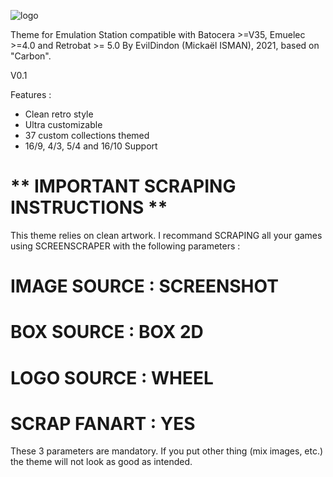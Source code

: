 ![logo](https://user-images.githubusercontent.com/30436625/222884645-cc23f7c9-d680-461f-8164-7abf152aa58f.png)

 Theme for Emulation Station compatible with Batocera >=V35, Emuelec >=4.0 and Retrobat >= 5.0
 By EvilDindon (Mickaël ISMAN), 2021, based on "Carbon".
 
 V0.1
 
 Features :
 - Clean retro style
 - Ultra customizable
 - 37 custom collections themed
 - 16/9, 4/3, 5/4 and 16/10 Support
 
  # ** IMPORTANT SCRAPING INSTRUCTIONS **

This theme relies on clean artwork.
I recommand SCRAPING all your games using SCREENSCRAPER with the following parameters :

# IMAGE SOURCE : SCREENSHOT

# BOX SOURCE : BOX 2D

# LOGO SOURCE : WHEEL

# SCRAP FANART : YES

These 3 parameters are mandatory. If you put other thing (mix images, etc.) the theme will not look as good as intended.

